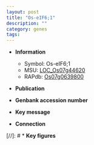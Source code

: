 ```yaml
---
layout: post
title: "Os-eIF6;1"
description: ""
category: genes
tags: 
---
```


* **Information**  
    + Symbol: Os-eIF6;1  
    + MSU: [LOC_Os07g44620](http://rice.uga.edu/cgi-bin/ORF_infopage.cgi?orf=LOC_Os07g44620)  
    + RAPdb: [Os07g0639800](http://rapdb.dna.affrc.go.jp/viewer/gbrowse_details/irgsp1?name=Os07g0639800)  

* **Publication**  

* **Genbank accession number**  

* **Key message**  

* **Connection**  

[//]: # * **Key figures**  


